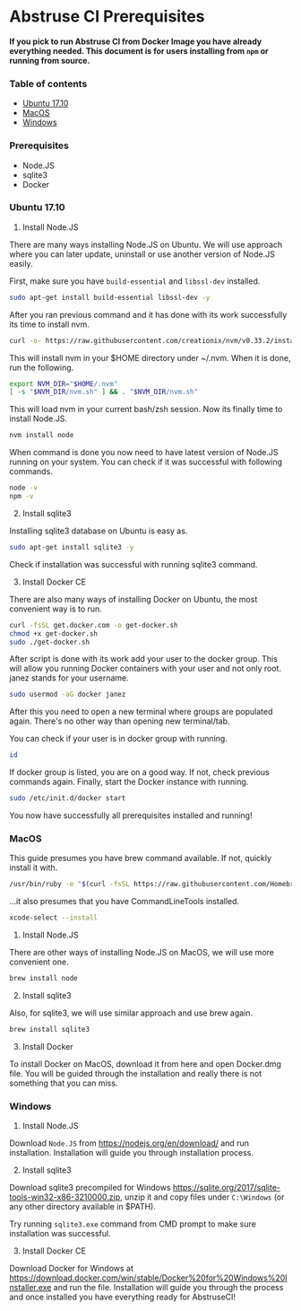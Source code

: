 # Abstruse CI Prerequisites

**If you pick to run Abstruse CI from Docker Image you have already everything needed. This document is for users installing from `npm` or running from source.**

### Table of contents

* [Ubuntu 17.10](#Ubuntu-17-10)
* [MacOS](#MacOS)
* [Windows](#Windows)

### Prerequisites

* Node.JS
* sqlite3
* Docker

### Ubuntu 17.10

1. Install Node.JS

There are many ways installing Node.JS on Ubuntu. We will use approach where you can later update, uninstall or use another version of Node.JS easily.

First, make sure you have `build-essential` and `libssl-dev` installed.

```sh
sudo apt-get install build-essential libssl-dev -y
```

After you ran previous command and it has done with its work successfully its time to install nvm.

```sh
curl -o- https://raw.githubusercontent.com/creationix/nvm/v0.33.2/install.sh | bash
```

This will install nvm in your $HOME directory under ~/.nvm. When it is done, run the following.

```sh
export NVM_DIR="$HOME/.nvm"
[ -s "$NVM_DIR/nvm.sh" ] && . "$NVM_DIR/nvm.sh"
```

This will load nvm in your current bash/zsh session. Now its finally time to install Node.JS.

```sh
nvm install node
```

When command is done you now need to have latest version of Node.JS running on your system. You can check if it was successful with following commands.

```sh
node -v
npm -v
```

2. Install sqlite3

Installing sqlite3 database on Ubuntu is easy as.

```sh
sudo apt-get install sqlite3 -y
```

Check if installation was successful with running sqlite3 command.

3. Install Docker CE

There are also many ways of installing Docker on Ubuntu, the most convenient way is to run.

```sh
curl -fsSL get.docker.com -o get-docker.sh
chmod +x get-docker.sh
sudo ./get-docker.sh
```

After script is done with its work add your user to the docker group. This will allow you running Docker containers with your user and not only root. janez stands for your username.

```sh
sudo usermod -aG docker janez
```

After this you need to open a new terminal where groups are populated again. There's no other way than opening new terminal/tab.

You can check if your user is in docker group with running.

```sh
id
```

If docker group is listed, you are on a good way. If not, check previous commands again.
Finally, start the Docker instance with running.

```sh
sudo /etc/init.d/docker start
```

You now have successfully all prerequisites installed and running!

### MacOS

This guide presumes you have brew command available. If not, quickly install it with.

```sh
/usr/bin/ruby -e "$(curl -fsSL https://raw.githubusercontent.com/Homebrew/install/master/install)"
```

...it also presumes that you have CommandLineTools installed.

```sh
xcode-select --install
```

1. Install Node.JS

There are other ways of installing Node.JS on MacOS, we will use more convenient one.

```sh
brew install node
```

2. Install sqlite3

Also, for sqlite3, we will use similar approach and use brew again.

```sh
brew install sqlite3
```

3. Install Docker

To install Docker on MacOS, download it from here and open Docker.dmg file. You will be guided through the installation and really there is not something that you can miss.

### Windows

1. Install Node.JS

Download `Node.JS` from https://nodejs.org/en/download/ and run installation. Installation will guide you through installation process.

2. Install sqlite3

Download sqlite3 precompiled for Windows https://sqlite.org/2017/sqlite-tools-win32-x86-3210000.zip, unzip it and copy files under `C:\Windows` (or any other directory available in $PATH).

Try running `sqlite3.exe` command from CMD prompt to make sure installation was successful.

3. Install Docker CE

Download Docker for Windows at https://download.docker.com/win/stable/Docker%20for%20Windows%20Installer.exe and run the file. Installation will guide you through the process and once installed you have everything ready for AbstruseCI!
